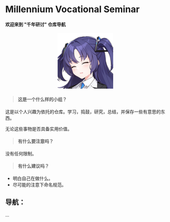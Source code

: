 # Millennium Vocational Seminar
#### **欢迎来到 "千年研讨" 仓库导航**



<div style="text-align:center">
    <img src=".\img\Profile Pictures_18.png" style="width: 175px;" />
</div>




>
> #### 这是一个什么样的小组？
>

这是以个人兴趣为依托的仓库。学习，捣鼓，研究，总结，并保存一些有意思的东西。

无论这些事物是否具备实用价值。



> #### 有什么要注意吗？
>

没有任何限制。



> #### 有什么建议吗？
>

- 明白自己在做什么。
- 尽可能的注意下命名规范。







## 导航：

...
